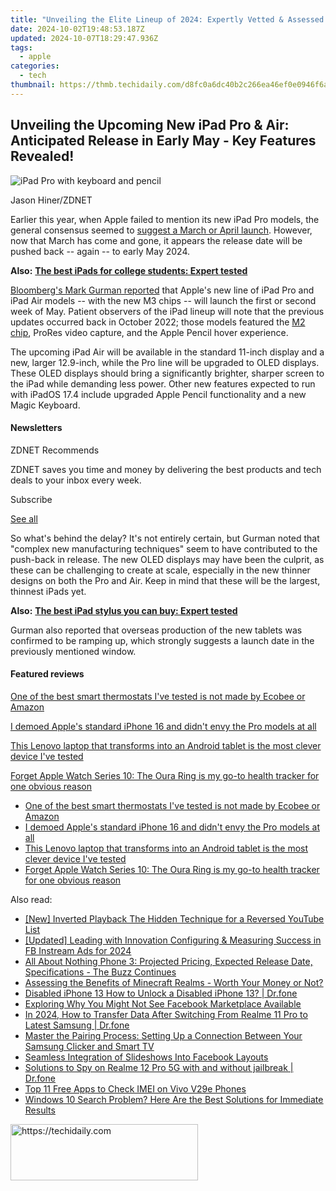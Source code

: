 ```yaml
---
title: "Unveiling the Elite Lineup of 2024: Expertly Vetted & Assessed iPad Pro Cases"
date: 2024-10-02T19:48:53.187Z
updated: 2024-10-07T18:29:47.936Z
tags:
  - apple
categories:
  - tech
thumbnail: https://thmb.techidaily.com/d8fc0a6dc40b2c266ea46ef0e0946f6a6f2bfc24fdd8c197f755ef2d88428204.jpg
---
```


## Unveiling the Upcoming New iPad Pro & Air: Anticipated Release in Early May - Key Features Revealed!

![iPad Pro with keyboard and pencil](https://www.zdnet.com/a/img/resize/831123ba12bc74446f0c858341ec73ff499c5c50/2024/02/28/fad3abac-5b6a-4889-a68d-5821cfe08843/ipad-pro-keyboard-pencil.jpg?auto=webp&width=1280)

Jason Hiner/ZDNET

Earlier this year, when Apple failed to mention its new iPad Pro models, the general consensus seemed to [suggest a March or April launch](https://www.zdnet.com/article/new-2024-ipads-still-slated-to-launch-late-march-or-april-says-bloomberg-analyst/). However, now that March has come and gone, it appears the release date will be pushed back -- again -- to early May 2024.

**Also:** [**The best iPads for college students: Expert tested**](https://www.zdnet.com/article/best-ipad-for-college/)

[Bloomberg's Mark Gurman reported](https://www.bloomberg.com/news/articles/2024-03-28/when-is-the-new-ipad-pro-ipad-air-coming-out-apple-plans-early-may-launch) that Apple's new line of iPad Pro‌ and ‌iPad Air‌ models -- with the new M3 chips -- will launch the first or second week of May. Patient observers of the iPad lineup will note that the previous updates occurred back in October 2022; those models featured the [M2 chip](https://www.zdnet.com/article/apples-new-ipad-pro-comes-with-the-m2-chip/), ProRes video capture, and the Apple Pencil hover experience. 

The upcoming iPad Air will be available in the standard 11-inch display and a new, larger 12.9-inch, while the Pro line will be upgraded to OLED displays. These OLED displays should bring a significantly brighter, sharper screen to the iPad while demanding less power. Other new features expected to run with iPadOS 17.4 include upgraded Apple Pencil functionality and a new Magic Keyboard.

#### Newsletters

ZDNET Recommends

ZDNET saves you time and money by delivering the best products and tech deals to your inbox every week.

 Subscribe

[See all](https://www.zdnet.com/newsletters/)

So what's behind the delay? It's not entirely certain, but Gurman noted that "complex new manufacturing techniques" seem to have contributed to the push-back in release. The new OLED displays may have been the culprit, as these can be challenging to create at scale, especially in the new thinner designs on both the Pro and Air. Keep in mind that these will be the largest, thinnest iPads yet. 

**Also:** [**The best iPad stylus you can buy: Expert tested**](https://www.zdnet.com/article/best-ipad-stylus/)

Gurman also reported that overseas production of the new tablets was confirmed to be ramping up, which strongly suggests a launch date in the previously mentioned window. 

#### Featured reviews

[One of the best smart thermostats I've tested is not made by Ecobee or Amazon](https://www.zdnet.com/article/one-of-the-best-smart-thermostats-ive-tested-is-not-made-by-ecobee-or-amazon/ "One of the best smart thermostats I've tested is not made by Ecobee or Amazon")

[I demoed Apple's standard iPhone 16 and didn't envy the Pro models at all](https://www.zdnet.com/article/why-im-recommending-the-standard-iphone-16-over-the-pro-this-year-and-im-not-alone/ "I demoed Apple's standard iPhone 16 and didn't envy the Pro models at all")

[This Lenovo laptop that transforms into an Android tablet is the most clever device I've tested](https://www.zdnet.com/article/i-tested-lenovos-windows-laptop-that-doubles-as-an-android-tablet-and-it-has-so-much-potential/ "This Lenovo laptop that transforms into an Android tablet is the most clever device I've tested")

[Forget Apple Watch Series 10: The Oura Ring is my go-to health tracker for one obvious reason](https://www.zdnet.com/article/forget-apple-watch-series-10-the-oura-ring-is-my-go-to-health-tracker-for-one-obvious-reason/ "Forget Apple Watch Series 10: The Oura Ring is my go-to health tracker for one obvious reason")

* [One of the best smart thermostats I've tested is not made by Ecobee or Amazon](https://www.zdnet.com/article/one-of-the-best-smart-thermostats-ive-tested-is-not-made-by-ecobee-or-amazon/ "One of the best smart thermostats I've tested is not made by Ecobee or Amazon")
* [I demoed Apple's standard iPhone 16 and didn't envy the Pro models at all](https://www.zdnet.com/article/why-im-recommending-the-standard-iphone-16-over-the-pro-this-year-and-im-not-alone/ "I demoed Apple's standard iPhone 16 and didn't envy the Pro models at all")
* [This Lenovo laptop that transforms into an Android tablet is the most clever device I've tested](https://www.zdnet.com/article/i-tested-lenovos-windows-laptop-that-doubles-as-an-android-tablet-and-it-has-so-much-potential/ "This Lenovo laptop that transforms into an Android tablet is the most clever device I've tested")
* [Forget Apple Watch Series 10: The Oura Ring is my go-to health tracker for one obvious reason](https://www.zdnet.com/article/forget-apple-watch-series-10-the-oura-ring-is-my-go-to-health-tracker-for-one-obvious-reason/ "Forget Apple Watch Series 10: The Oura Ring is my go-to health tracker for one obvious reason")

<ins class="adsbygoogle"
     style="display:block"
     data-ad-format="autorelaxed"
     data-ad-client="ca-pub-7571918770474297"
     data-ad-slot="1223367746"></ins>

<ins class="adsbygoogle"
     style="display:block"
     data-ad-client="ca-pub-7571918770474297"
     data-ad-slot="8358498916"
     data-ad-format="auto"
     data-full-width-responsive="true"></ins>

<span class="atpl-alsoreadstyle">Also read:</span>
<div><ul>
<li><a href="https://youtube-tips.techidaily.com/nverted-playback-the-hidden-technique-for-a-reversed-youtube-list/"><u>[New] Inverted Playback The Hidden Technique for a Reversed YouTube List</u></a></li>
<li><a href="https://facebook-video-content.techidaily.com/updated-leading-with-innovation-configuring-and-measuring-success-in-fb-instream-ads-for-2024/"><u>[Updated] Leading with Innovation Configuring & Measuring Success in FB Instream Ads for 2024</u></a></li>
<li><a href="https://tech-renaissance.techidaily.com/all-about-nothing-phone-3-projected-pricing-expected-release-date-specifications-the-buzz-continues/"><u>All About Nothing Phone 3: Projected Pricing, Expected Release Date, Specifications - The Buzz Continues</u></a></li>
<li><a href="https://tech-renaissance.techidaily.com/assessing-the-benefits-of-minecraft-realms-worth-your-money-or-not/"><u>Assessing the Benefits of Minecraft Realms - Worth Your Money or Not?</u></a></li>
<li><a href="https://iphone-unlock.techidaily.com/disabled-iphone-13-how-to-unlock-a-disabled-iphone-13-drfone-by-drfone-ios/"><u>Disabled iPhone 13 How to Unlock a Disabled iPhone 13? | Dr.fone</u></a></li>
<li><a href="https://tech-renaissance.techidaily.com/exploring-why-you-might-not-see-facebook-marketplace-available/"><u>Exploring Why You Might Not See Facebook Marketplace Available</u></a></li>
<li><a href="https://android-transfer.techidaily.com/in-2024-how-to-transfer-data-after-switching-from-realme-11-pro-to-latest-samsung-drfone-by-drfone-transfer-from-android-transfer-from-android/"><u>In 2024, How to Transfer Data After Switching From Realme 11 Pro to Latest Samsung | Dr.fone</u></a></li>
<li><a href="https://tech-renaissance.techidaily.com/master-the-pairing-process-setting-up-a-connection-between-your-samsung-clicker-and-smart-tv/"><u>Master the Pairing Process: Setting Up a Connection Between Your Samsung Clicker and Smart TV</u></a></li>
<li><a href="https://facebook-video-recording.techidaily.com/seamless-integration-of-slideshows-into-facebook-layouts/"><u>Seamless Integration of Slideshows Into Facebook Layouts</u></a></li>
<li><a href="https://android-location-track.techidaily.com/solutions-to-spy-on-realme-12-pro-5g-with-and-without-jailbreak-drfone-by-drfone-virtual-android/"><u>Solutions to Spy on Realme 12 Pro 5G with and without jailbreak | Dr.fone</u></a></li>
<li><a href="https://sim-unlock.techidaily.com/top-11-free-apps-to-check-imei-on-vivo-v29e-phones-by-drfone-android/"><u>Top 11 Free Apps to Check IMEI on Vivo V29e Phones</u></a></li>
<li><a href="https://tech-renaissance.techidaily.com/1722868938577-windows-10-search-problem-here-are-the-best-solutions-for-immediate-results/"><u>Windows 10 Search Problem? Here Are the Best Solutions for Immediate Results</u></a></li>
</ul></div>

<!-- affiliate ads begin -->
<a href="https://25home.pxf.io/c/5597632/2148645/16836" target="_top" id="2148645">
  <img src="//a.impactradius-go.com/display-ad/16836-2148645" border="0" alt="https://techidaily.com" width="300" height="90"/>
</a>
<img height="0" width="0" src="https://25home.pxf.io/i/5597632/2148645/16836" style="position:absolute;visibility:hidden;" border="0" />
<!-- affiliate ads end -->

